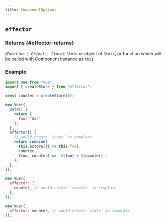 ```yaml
---
title: ComponentOptions
---
```


## `effector`

### Returns {#effector-returns}

(_`Function | Object | Store`_): `Store` or object of `Store`, or function which will be called with Component instance as `this`

### Example

```js
import Vue from "vue";
import { createStore } from "effector";

const counter = createStore(0);

new Vue({
  data() {
    return {
      foo: "bar",
    };
  },
  effector() {
    // would create `state` in template
    return combine(
      this.$store(() => this.foo),
      counter,
      (foo, counter) => `${foo} + ${counter}`,
    );
  },
});
```

```js
new Vue({
  effector: {
    counter, // would create `counter` in template
  },
});
```

```js
new Vue({
  effector: counter, // would create `state` in template
});
```
